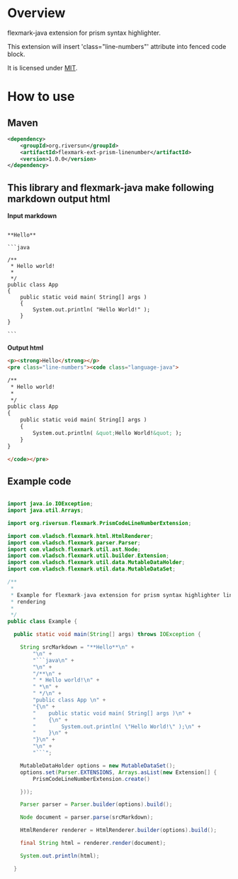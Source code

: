# Overview

flexmark-java extension for prism syntax highlighter.

This extension will insert 'class="line-numbers"' attribute into fenced code block.

It is licensed under [MIT](https://opensource.org/licenses/MIT).

# How to use

## Maven


```xml
<dependency>
	<groupId>org.riversun</groupId>
	<artifactId>flexmark-ext-prism-linenumber</artifactId>
	<version>1.0.0</version>
</dependency>
```

## This library and flexmark-java make following markdown output html


**Input markdown**

````

**Hello**

```java

/**
 * Hello world!
 *
 */
public class App 
{
    public static void main( String[] args )
    {
        System.out.println( "Hello World!" );
    }
}

```

````


**Output html**

```html
<p><strong>Hello</strong></p>
<pre class="line-numbers"><code class="language-java">

/**
 * Hello world!
 *
 */
public class App 
{
    public static void main( String[] args )
    {
        System.out.println( &quot;Hello World!&quot; );
    }
}

</code></pre>
```



## Example code


```java

import java.io.IOException;
import java.util.Arrays;

import org.riversun.flexmark.PrismCodeLineNumberExtension;

import com.vladsch.flexmark.html.HtmlRenderer;
import com.vladsch.flexmark.parser.Parser;
import com.vladsch.flexmark.util.ast.Node;
import com.vladsch.flexmark.util.builder.Extension;
import com.vladsch.flexmark.util.data.MutableDataHolder;
import com.vladsch.flexmark.util.data.MutableDataSet;

/**
 * 
 * Example for flexmark-java extension for prism syntax highlighter linenumber
 * rendering
 *
 */
public class Example {

  public static void main(String[] args) throws IOException {

    String srcMarkdown = "**Hello**\n" +
        "\n" +
        "```java\n" +
        "\n" +
        "/**\n" +
        " * Hello world!\n" +
        " *\n" +
        " */\n" +
        "public class App \n" +
        "{\n" +
        "    public static void main( String[] args )\n" +
        "    {\n" +
        "        System.out.println( \"Hello World!\" );\n" +
        "    }\n" +
        "}\n" +
        "\n" +
        "```";

    MutableDataHolder options = new MutableDataSet();
    options.set(Parser.EXTENSIONS, Arrays.asList(new Extension[] {
        PrismCodeLineNumberExtension.create()

    }));

    Parser parser = Parser.builder(options).build();

    Node document = parser.parse(srcMarkdown);

    HtmlRenderer renderer = HtmlRenderer.builder(options).build();

    final String html = renderer.render(document);

    System.out.println(html);

  }
```  